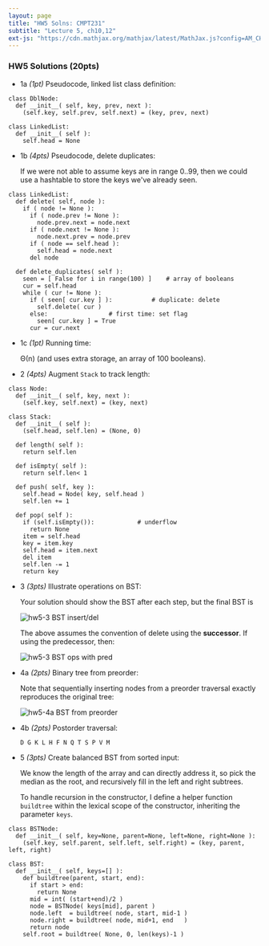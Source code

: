 ```yaml
---
layout: page
title: "HW5 Solns: CMPT231"
subtitle: "Lecture 5, ch10,12"
ext-js: "https://cdn.mathjax.org/mathjax/latest/MathJax.js?config=AM_CHTML"
---
```


### HW5 Solutions (20pts)

+ 1a *(1pt)* Pseudocode, linked list class definition:

```
class DblNode:
  def __init__( self, key, prev, next ):
    (self.key, self.prev, self.next) = (key, prev, next)

class LinkedList:
  def __init__( self ):
    self.head = None
```

+ 1b *(4pts)* Pseudocode, delete duplicates:

  If we were not able to assume keys are in range 0..99, then we could
  use a hashtable to store the keys we've already seen.

```
class LinkedList:
  def delete( self, node ):
    if ( node != None ):
      if ( node.prev != None ):
        node.prev.next = node.next
      if ( node.next != None ):
        node.next.prev = node.prev
      if ( node == self.head ):
        self.head = node.next
      del node

  def delete_duplicates( self ):
    seen = [ False for i in range(100) ]	# array of booleans
    cur = self.head
    while ( cur != None ):
      if ( seen[ cur.key ] ):			# duplicate: delete
        self.delete( cur )
      else:					# first time: set flag
        seen[ cur.key ] = True
      cur = cur.next
```

+ 1c *(1pt)* Running time:

  &Theta;(n) (and uses extra storage, an array of 100 booleans).

+ 2 *(4pts)* Augment `Stack` to track length:

```
class Node:
  def __init__( self, key, next ):
    (self.key, self.next) = (key, next)

class Stack:
  def __init__( self ):
    (self.head, self.len) = (None, 0)

  def length( self ):
    return self.len

  def isEmpty( self ):
    return self.len< 1

  def push( self, key ):
    self.head = Node( key, self.head )
    self.len += 1

  def pop( self ):
    if (self.isEmpty()):			# underflow
      return None
    item = self.head
    key = item.key
    self.head = item.next
    del item
    self.len -= 1
    return key
```

+ 3 *(3pts)* Illustrate operations on BST:

  Your solution should show the BST after each step, but the final BST is

  ![hw5-3 BST insert/del](../img/hw5-3.svg)

  The above assumes the convention of delete using the **successor**.
  If using the predecessor, then:

  ![hw5-3 BST ops with pred](../img/hw5-3-succ.png)

+ 4a *(2pts)* Binary tree from preorder:

  Note that sequentially inserting nodes from a preorder traversal
  exactly reproduces the original tree:

  ![hw5-4a BST from preorder](../img/hw5-4a.svg)

+ 4b *(2pts)* Postorder traversal:

  `D G K L H F N Q T S P V M`

+ 5 *(3pts)* Create balanced BST from sorted input:

  We know the length of the array and can directly address it,
  so pick the median as the root, and recursively fill in the
  left and right subtrees.

  To handle recursion in the constructor, I define a 
  helper function `buildtree` within the lexical scope
  of the constructor, inheriting the parameter `keys`.

```
class BSTNode:
  def __init__( self, key=None, parent=None, left=None, right=None ):
    (self.key, self.parent, self.left, self.right) = (key, parent, left, right)

class BST:
  def __init__( self, keys=[] ):
    def buildtree(parent, start, end):
      if start > end:
        return None
      mid = int( (start+end)/2 )
      node = BSTNode( keys[mid], parent )
      node.left  = buildtree( node, start, mid-1 )
      node.right = buildtree( node, mid+1, end   )
      return node
    self.root = buildtree( None, 0, len(keys)-1 )
```
